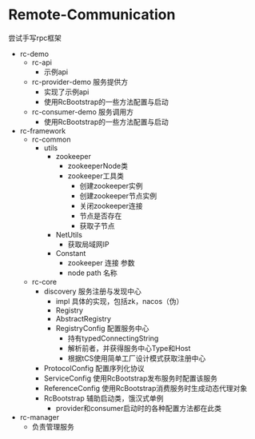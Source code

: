 # Remote-Communication

尝试手写rpc框架

* rc-demo
  * rc-api
    * 示例api
  * rc-provider-demo 服务提供方
    * 实现了示例api
    * 使用RcBootstrap的一些方法配置与启动
  * rc-consumer-demo 服务调用方
    * 使用RcBootstrap的一些方法配置与启动
* rc-framework
  * rc-common
    * utils
      * zookeeper
        * zookeeperNode类
        * zookeeper工具类
          * 创建zookeeper实例
          * 创建zookeeper节点实例
          * 关闭zookeeper连接
          * 节点是否存在
          * 获取子节点
      * NetUtils
        * 获取局域网IP
      * Constant
        * zookeeper 连接 参数
        * node path 名称
  * rc-core
    * discovery 服务注册与发现中心
      * impl 具体的实现，包括zk，nacos（伪）
      * Registry
      * AbstractRegistry
      * RegistryConfig 配置服务中心
        * 持有typedConnectingString
        * 解析前者，并获得服务中心Type和Host
        * 根据tCS使用简单工厂设计模式获取注册中心
    * ProtocolConfig 配置序列化协议
    * ServiceConfig 使用RcBootstrap发布服务时配置该服务
    * ReferenceConfig 使用RcBootstrap消费服务时生成动态代理对象
    * RcBootstrap 辅助启动类，饿汉式单例
      * provider和consumer启动时的各种配置方法都在此类
* rc-manager
  * 负责管理服务